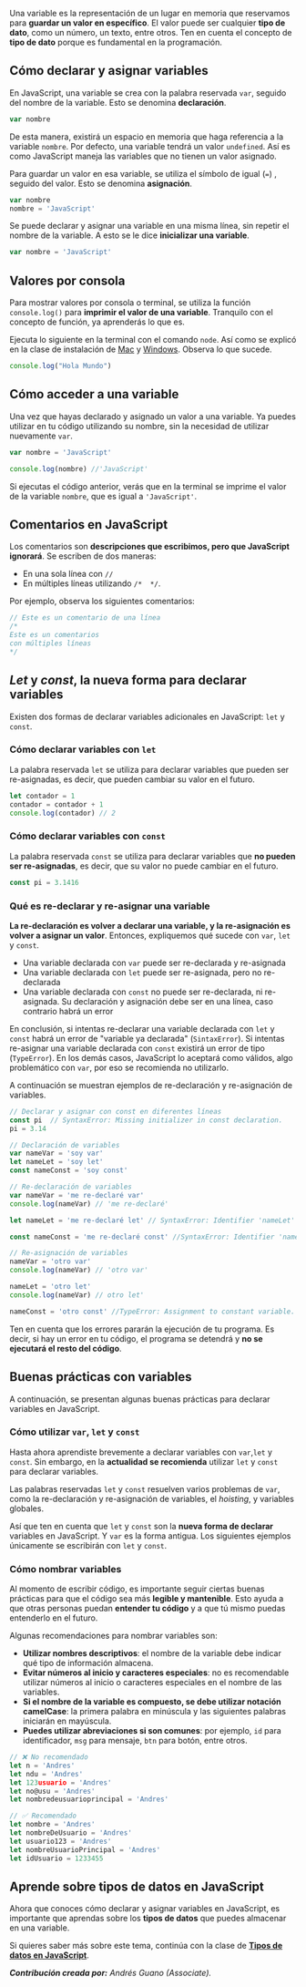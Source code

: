 Una variable es la representación de un lugar en memoria que reservamos para **guardar un valor en específico**. El valor puede ser cualquier **tipo de dato**, como un número, un texto, entre otros. Ten en cuenta el concepto de **tipo de dato** porque es fundamental en la programación.

## Cómo declarar y asignar variables
En JavaScript, una variable se crea con la palabra reservada `var`, seguido del nombre de la variable. Esto se denomina **declaración**.

```js
var nombre
```

De esta manera, existirá un espacio en memoria que haga referencia a la variable `nombre`. Por defecto, una variable tendrá un valor `undefined`. Así es como JavaScript maneja las variables que no tienen un valor asignado.

Para guardar un valor en esa variable, se utiliza el símbolo de igual (`=`) , seguido del valor. Esto se denomina **asignación**.

```js
var nombre
nombre = 'JavaScript'
```

Se puede declarar y asignar una variable en una misma línea, sin repetir el nombre de la variable. A esto se le dice **inicializar una variable**.

```js
var nombre = 'JavaScript'
```

## Valores por consola
Para mostrar valores por consola o terminal, se utiliza la función `console.log()` para **imprimir el valor de una variable**. Tranquilo con el concepto de función, ya aprenderás lo que es.

Ejecuta lo siguiente en la terminal con el comando `node`. Así como se explicó en la clase de instalación de [Mac](https://platzi.com/clases/10266-javascript/70442-hola-mundo-en-mac/) y [Windows](https://platzi.com/clases/10266-javascript/70443-hola-mundo-en-winows/). Observa lo que sucede.

```js
console.log("Hola Mundo")
```

## Cómo acceder a una variable
Una vez que hayas declarado y asignado un valor a una variable. Ya puedes utilizar en tu código utilizando su nombre, sin la necesidad de utilizar nuevamente `var`.

```js
var nombre = 'JavaScript'

console.log(nombre) //'JavaScript'
```

Si ejecutas el código anterior, verás que en la terminal se imprime el valor de la variable `nombre`, que es igual a `'JavaScript'`.

## Comentarios en JavaScript

Los comentarios son **descripciones que escribimos, pero que JavaScript ignorará**. Se escriben de dos maneras: 
* En una sola línea con `//`
* En múltiples líneas utilizando `/*  */`.

Por ejemplo, observa los siguientes comentarios:

```js
// Este es un comentario de una línea
/*
Este es un comentarios
con múltiples líneas
*/
```

## *Let* y *const*, la nueva forma para declarar variables

Existen dos formas de declarar variables adicionales en JavaScript: `let` y `const`.

### Cómo declarar variables con `let`

La palabra reservada `let` se utiliza para declarar variables que pueden ser re-asignadas, es decir, que pueden cambiar su valor en el futuro.

```js
let contador = 1
contador = contador + 1
console.log(contador) // 2
```

### Cómo declarar variables con `const`

La palabra reservada `const` se utiliza para declarar variables que **no pueden ser re-asignadas**, es decir, que su valor no puede cambiar en el futuro.

```js
const pi = 3.1416
```

### Qué es re-declarar y re-asignar una variable

**La re-declaración es volver a declarar una variable, y la re-asignación es volver a asignar un valor**. Entonces, expliquemos qué sucede con `var`, `let` y `const`.  

* Una variable declarada con `var` puede ser re-declarada y re-asignada
* Una variable declarada con `let` puede ser re-asignada, pero no re-declarada
* Una variable declarada con `const` no puede ser re-declarada, ni re-asignada. Su declaración y asignación debe ser en una línea, caso contrario habrá un error

En conclusión, si intentas re-declarar una variable declarada con `let` y `const` habrá un error de "variable ya declarada" (`SintaxError`). Si intentas re-asignar una variable declarada con `const` existirá un error de tipo (`TypeError`). En los demás casos, JavaScript lo aceptará como válidos, algo problemático con `var`, por eso se recomienda no utilizarlo.

A continuación se muestran ejemplos de re-declaración y re-asignación de variables.

```js
// Declarar y asignar con const en diferentes líneas
const pi  // SyntaxError: Missing initializer in const declaration.
pi = 3.14
```

```js
// Declaración de variables
var nameVar = 'soy var'
let nameLet = 'soy let'
const nameConst = 'soy const'
```

```js
// Re-declaración de variables
var nameVar = 'me re-declaré var' 
console.log(nameVar) // 'me re-declaré'

let nameLet = 'me re-declaré let' // SyntaxError: Identifier 'nameLet' has already been declared.

const nameConst = 'me re-declaré const' //SyntaxError: Identifier 'nameConst' has already been declared.
```

```js
// Re-asignación de variables
nameVar = 'otro var'
console.log(nameVar) // 'otro var'

nameLet = 'otro let'
console.log(nameVar) // otro let'

nameConst = 'otro const' //TypeError: Assignment to constant variable.
```

Ten en cuenta que los errores pararán la ejecución de tu programa. Es decir, si hay un error en tu código, el programa se detendrá y **no se ejecutará el resto del código**.

## Buenas prácticas con variables

A continuación, se presentan algunas buenas prácticas para declarar variables en JavaScript.

### Cómo utilizar `var`, `let` y `const`

Hasta ahora aprendiste brevemente a declarar variables con `var`,`let` y `const`. Sin embargo, en la **actualidad se recomienda** utilizar `let` y `const` para declarar variables. 

Las palabras reservadas `let` y `const` resuelven varios problemas de `var`, como la re-declaración y re-asignación de variables, el *hoisting*, y variables globales. 

Así que ten en cuenta que `let` y `const` son la **nueva forma de declarar** variables en JavaScript. Y `var` es la forma antigua. Los siguientes ejemplos únicamente se escribirán con `let` y `const`.


### Cómo nombrar variables

Al momento de escribir código, es importante seguir ciertas buenas prácticas para que el código sea más **legible y mantenible**. Esto ayuda a que otras personas puedan **entender tu código** y a que tú mismo puedas entenderlo en el futuro.

Algunas recomendaciones para nombrar variables son:

* **Utilizar nombres descriptivos**: el nombre de la variable debe indicar qué tipo de información almacena.
* **Evitar números al inicio y caracteres especiales**: no es recomendable utilizar números al inicio o caracteres especiales en el nombre de las variables.
* **Si el nombre de la variable es compuesto, se debe utilizar notación camelCase**: la primera palabra en minúscula y las siguientes palabras iniciarán en mayúscula.
* **Puedes utilizar abreviaciones si son comunes**: por ejemplo, `id` para identificador, `msg` para mensaje, `btn` para botón, entre otros.

```js
// ❌ No recomendado 
let n = 'Andres' 
let ndu = 'Andres'
let 123usuario = 'Andres'
let no@usu = 'Andres'
let nombredeusuarioprincipal = 'Andres'

// ✅ Recomendado 
let nombre = 'Andres'
let nombreDeUsuario = 'Andres'
let usuario123 = 'Andres'
let nombreUsuarioPrincipal = 'Andres'
let idUsuario = 1233455
```

## Aprende sobre tipos de datos en JavaScript
Ahora que conoces cómo declarar y asignar variables en JavaScript, es importante que aprendas sobre los **tipos de datos** que puedes almacenar en una variable.

Si quieres saber más sobre este tema, continúa con la clase de **[Tipos de datos en JavaScript](https://platzi.com/home/clases/10266-javascript/70444-tipos-de-datos-en-javascript/)**.

***Contribución creada por:** Andrés Guano (Associate).*
